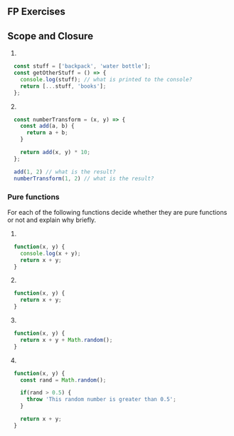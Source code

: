 ## FP Exercises

## Scope and Closure
1.
```javascript
  const stuff = ['backpack', 'water bottle'];
  const getOtherStuff = () => {
    console.log(stuff); // what is printed to the console?
    return [...stuff, 'books'];
  };
```

2.
```javascript
  const numberTransform = (x, y) => {
    const add(a, b) {
      return a + b;
    }

    return add(x, y) * 10;
  };

  add(1, 2) // what is the result?
  numberTransform(1, 2) // what is the result?
```

### Pure functions
For each of the following functions decide whether they are pure functions or not and explain why briefly.

1.
```javascript
  function(x, y) {
    console.log(x + y);
    return x + y;
  }
```

2.
```javascript
  function(x, y) {
    return x + y;
  }
```

3.
```javascript
  function(x, y) {
    return x + y + Math.random();
  }
```

4.
```javascript
  function(x, y) {
    const rand = Math.random();

    if(rand > 0.5) {
      throw 'This random number is greater than 0.5';
    }

    return x + y;
  }
```
